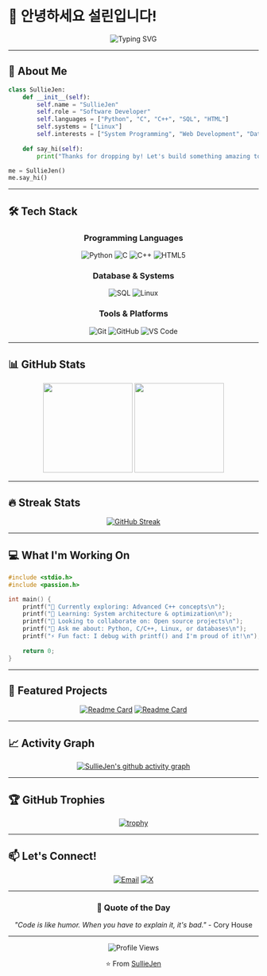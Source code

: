 # 👋 안녕하세요 설린입니다!

<div align="center">
  
  ![Typing SVG](https://readme-typing-svg.herokuapp.com?font=Fira+Code&weight=600&size=25&pause=1000&color=00D9FF&center=true&vCenter=true&width=435&lines=세계최강+씹덕;System+Programming+Enthusiast;Security+expert;Linux+Power+User)
  
</div>

---

## 🚀 About Me

```python
class SullieJen:
    def __init__(self):
        self.name = "SullieJen"
        self.role = "Software Developer"
        self.languages = ["Python", "C", "C++", "SQL", "HTML"]
        self.systems = ["Linux"]
        self.interests = ["System Programming", "Web Development", "Database Design"]
        
    def say_hi(self):
        print("Thanks for dropping by! Let's build something amazing together! 🚀")

me = SullieJen()
me.say_hi()
```

---

## 🛠️ Tech Stack

<div align="center">

### Programming Languages
![Python](https://img.shields.io/badge/Python-3776AB?style=for-the-badge&logo=python&logoColor=white)
![C](https://img.shields.io/badge/C-00599C?style=for-the-badge&logo=c&logoColor=white)
![C++](https://img.shields.io/badge/C++-00599C?style=for-the-badge&logo=c%2B%2B&logoColor=white)
![HTML5](https://img.shields.io/badge/HTML5-E34F26?style=for-the-badge&logo=html5&logoColor=white)

### Database & Systems
![SQL](https://img.shields.io/badge/SQL-336791?style=for-the-badge&logo=postgresql&logoColor=white)
![Linux](https://img.shields.io/badge/Linux-FCC624?style=for-the-badge&logo=linux&logoColor=black)

### Tools & Platforms
![Git](https://img.shields.io/badge/Git-F05032?style=for-the-badge&logo=git&logoColor=white)
![GitHub](https://img.shields.io/badge/GitHub-181717?style=for-the-badge&logo=github&logoColor=white)
![VS Code](https://img.shields.io/badge/VS_Code-007ACC?style=for-the-badge&logo=visual-studio-code&logoColor=white)

</div>

---

## 📊 GitHub Stats

<div align="center">
  
  <img height="180em" src="https://github-readme-stats.vercel.app/api?username=sulliejen&show_icons=true&theme=tokyonight&include_all_commits=true&count_private=true"/>
  
  <img height="180em" src="https://github-readme-stats.vercel.app/api/top-langs/?username=sulliejen&layout=compact&langs_count=8&theme=tokyonight"/>

</div>

---

## 🔥 Streak Stats

<div align="center">
  
  [![GitHub Streak](https://streak-stats.demolab.com?user=sulliejen&theme=tokyonight&hide_border=true&border_radius=10)](https://git.io/streak-stats)
  
</div>

---

## 💻 What I'm Working On

```c
#include <stdio.h>
#include <passion.h>

int main() {
    printf("🔭 Currently exploring: Advanced C++ concepts\n");
    printf("🌱 Learning: System architecture & optimization\n");
    printf("👯 Looking to collaborate on: Open source projects\n");
    printf("💬 Ask me about: Python, C/C++, Linux, or databases\n");
    printf("⚡ Fun fact: I debug with printf() and I'm proud of it!\n");
    
    return 0;
}
```

---

## 🌟 Featured Projects

<div align="center">

[![Readme Card](https://github-readme-stats.vercel.app/api/pin/?username=sulliejen&repo=awesome-project&theme=tokyonight)](https://github.com/sulliejen/awesome-project)
[![Readme Card](https://github-readme-stats.vercel.app/api/pin/?username=sulliejen&repo=cool-database&theme=tokyonight)](https://github.com/sulliejen/cool-database)

</div>

---

## 📈 Activity Graph

<div align="center">
  
  [![SullieJen's github activity graph](https://github-readme-activity-graph.vercel.app/graph?username=sulliejen&theme=tokyo-night)](https://github.com/ashutosh00710/github-readme-activity-graph)

</div>

---

## 🏆 GitHub Trophies

<div align="center">
  
  [![trophy](https://github-profile-trophy.vercel.app/?username=sulliejen&theme=tokyonight&no-frame=true&row=1&column=6)](https://github.com/ryo-ma/github-profile-trophy)

</div>

---

## 📫 Let's Connect!

<div align="center">

[![Email](https://img.shields.io/badge/Email-D14836?style=for-the-badge&logo=gmail&logoColor=white)](mailto:legendliqp123@gmail.com)
[![X](https://img.shields.io/badge/X-1DA1F2?style=for-the-badge&logo=twitter&logoColor=white)]([https://twitter.com/](https://x.com/LEGENDSullin?t=LsSgsJGuggbDuv64PR530w&s=09))

</div>

---

<div align="center">
  
  ### 💭 Quote of the Day
  
  *"Code is like humor. When you have to explain it, it's bad."* - Cory House
  
  ---
  
  ![Profile Views](https://komarev.com/ghpvc/?username=sulliejen&color=blueviolet&style=for-the-badge&label=PROFILE+VIEWS)
  
  ⭐️ From [SullieJen](https://github.com/sulliejen)
  
</div>
